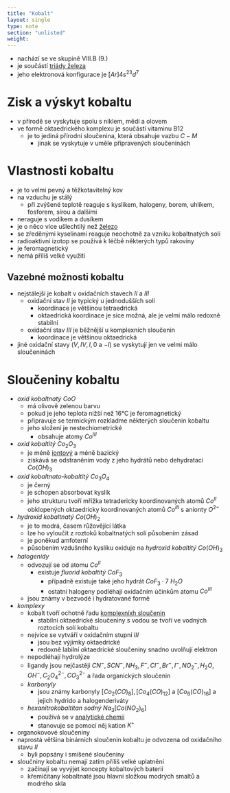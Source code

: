 ```yaml
---
title: "Kobalt"
layout: single
type: note
section: "unlisted"
weight: 
---
```

- nachází se ve skupině VIII.B (9.)
- je součástí [triády železa](/notes/research/chemistry/inorganic-chemistry/periodic-table/iron-group)
- jeho elektronová konfigurace je $[Ar]4s^23d^7$
# Zisk a výskyt kobaltu
- v přírodě se vyskytuje spolu s niklem, mědí a olovem
- ve formě oktaedrického komplexu je součástí vitaminu B12
    - je to jediná přírodní sloučenina, která obsahuje vazbu $C-M$
        - jinak se vyskytuje v uměle připravených sloučeninách
# Vlastnosti kobaltu
- je to velmi pevný a těžkotavitelný kov
- na vzduchu je stálý
    - při zvýšené teplotě reaguje s kyslíkem, halogeny, borem, uhlíkem, fosforem, sírou a dalšími
- neraguje s vodíkem a dusíkem
- je o něco více ušlechtilý než [železo](/notes/research/chemistry/inorganic-chemistry/periodic-table/iron)
- se zředěnými kyselinami reaguje neochotně za vzniku kobaltnatých solí
- radioaktivní izotop se používá k léčbě některých typů rakoviny
- je feromagnetický
- nemá příliš velké využití
## Vazebné možnosti kobaltu
- nejstálejší je kobalt v oxidačních stavech $II$ a $III$
    - oxidační stav $II$ je typický u jednodušších solí
        - koordinace je většinou tetraedrická
        - oktaedrická koordinace je sice možná, ale je velmi málo redoxně stabilní
    - oxidační stav $III$ je běžnější u komplexních sloučenin
        - koordinace je většinou oktaedrická
- jiné oxidační stavy ($V,IV,I,0$ a $-I$) se vyskytují jen ve velmi málo sloučeninách
# Sloučeniny kobaltu
- _oxid kobaltnatý_ $CoO$
    - má olivově zelenou barvu
    - pokud je jeho teplota nižší než 16°C je feromagnetický
    - připravuje se termickým rozkladme některých sloučenin kobaltu
    - jeho složení je nestechiometrické
        - obsahuje atomy $Co^{III}$
- _oxid kobaltitý_ $Co_2O_3$
    - je méně [iontový](/notes/research/chemistry/general-chemistry/chemical-bonds/ionic-bond) a méně bazický
    - získává se odstraněním vody z jeho hydrátů nebo dehydratací $Co(OH)_3$
- _oxid kobaltnato-kobaltitý_ $Co_3O_4$
    - je černý
    - je schopen absorbovat kyslík
    - jeho strukturu tvoří mřížka tetradericky koordinovaných atomů $Co^{II}$ obklopených oktaedricky koordinovaných atomů $Co^{III}$ s anionty $O^{2-}$
- _hydroxid kobaltnatý_ $Co(OH)_2$
    - je to modrá, časem růžovějící látka
    - lze ho vyloučit z roztoků kobaltnatých solí působením zásad
    - je poněkud amfoterní
    - působením vzdušného kyslíku oxiduje na _hydroxid kobaltitý_ $Co(OH)_3$
- _halogenidy_
    - odvozují se od atomu $Co^{II}$
        - existuje _fluorid kobaltitý_ $CoF_3$
            - případně existuje také jeho hydrát $CoF_3\cdot{7\ H_2O}$
            - ostatní halogeny podléhají oxidačním účinkům atomu $Co^{III}$
    - jsou známy v bezvodé i hydratované formě
- _komplexy_
    - kobalt tvoří ochotně řadu [komplexníxh sloučenin](/notes/research/chemistry/inorganic-chemistry/general-inorganic-chemistry/complex-compounds)
        - stabilní oktaedrické sloučeniny s vodou se tvoří ve vodných roztocích solí kobaltu
    - nejvíce se vytváří v oxidačním stupní $III$
        - jsou bez výjimky oktaedrické
        - redoxně labilní oktaedrické sloučeniny snadno uvolňují elektron
    - nepodléhají hydrolýze
    - ligandy jsou nejčastěji $CN^-,SCN^-,NH_3,F^-,Cl^-,Br^-,I^-,NO_2^-,H_2O,OH^-,C_2O_4^{2-},CO_3^{2-}$ a řada organických sloučenin
    - _karbonyly_
        - jsou známy karbonyly $[Co_2(CO)_8],[Co_4(CO)_{12}]$ a $[Co_6(CO)_{16}]$ a jejich hydrido a halogenderiváty
    - _hexanitrokobaltitan sodný_ $Na_3[Co(NO_2)_6]$
        - používá se v [analytické chemii](/notes/research/chemistry/general-chemistry/analytical-chemistry/analytical-chemistry)
        - stanovuje se pomocí něj kation $K^+$
- organokovové sloučeniny
- naprostá většina binárních sloučenin kobaltu je odvozena od oxidačního stavu $II$
    - byli popsány i smíšené sloučeniny
- sloučniny kobaltu nemají zatím příliš velké uplatnění
    - začínají se vyvýjet koncepty kobaltových baterií
    - křemičitany kobaltnaté jsou hlavní složkou modrých smaltů a modrého skla